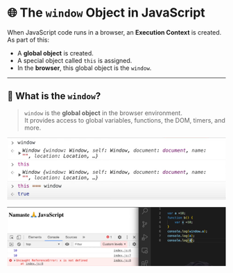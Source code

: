 # 🌐 The `window` Object in JavaScript

When JavaScript code runs in a browser, an **Execution Context** is created. As part of this:

- A **global object** is created.
- A special object called `this` is assigned.
- In the **browser**, this global object is the `window`.

---

## 🧠 What is the `window`?

> `window` is the **global object** in the browser environment.  
> It provides access to global variables, functions, the DOM, timers, and more.

![alt text](./images/window.png)



![alt text](./images/window1.png)